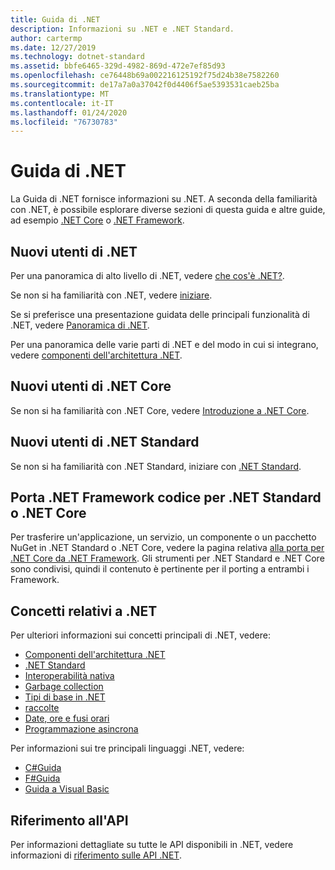 ```yaml
---
title: Guida di .NET
description: Informazioni su .NET e .NET Standard.
author: cartermp
ms.date: 12/27/2019
ms.technology: dotnet-standard
ms.assetid: bbfe6465-329d-4982-869d-472e7ef85d93
ms.openlocfilehash: ce76448b69a002216125192f75d24b38e7582260
ms.sourcegitcommit: de17a7a0a37042f0d4406f5ae5393531caeb25ba
ms.translationtype: MT
ms.contentlocale: it-IT
ms.lasthandoff: 01/24/2020
ms.locfileid: "76730783"
---
```

# <a name="net-guide"></a>Guida di .NET

La Guida di .NET fornisce informazioni su .NET. A seconda della familiarità con .NET, è possibile esplorare diverse sezioni di questa guida e altre guide, ad esempio [.NET Core](../core/index.md) o [.NET Framework](../framework/index.md).

## <a name="new-to-net"></a>Nuovi utenti di .NET

Per una panoramica di alto livello di .NET, vedere [che cos'è .NET?](https://dotnet.microsoft.com/learn/dotnet/what-is-dotnet).

Se non si ha familiarità con .NET, vedere [iniziare](get-started.md).

Se si preferisce una presentazione guidata delle principali funzionalità di .NET, vedere [Panoramica di .NET](tour.md).

Per una panoramica delle varie parti di .NET e del modo in cui si integrano, vedere [componenti dell'architettura .NET](components.md).

## <a name="new-to-net-core"></a>Nuovi utenti di .NET Core

Se non si ha familiarità con .NET Core, vedere [Introduzione a .NET Core](../core/get-started.md).

## <a name="new-to-net-standard"></a>Nuovi utenti di .NET Standard

Se non si ha familiarità con .NET Standard, iniziare con [.NET Standard](net-standard.md).

## <a name="port-net-framework-code-to-net-standard-or-net-core"></a>Porta .NET Framework codice per .NET Standard o .NET Core

Per trasferire un'applicazione, un servizio, un componente o un pacchetto NuGet in .NET Standard o .NET Core, vedere la pagina relativa [alla porta per .NET Core da .NET Framework](../core/porting/index.md). Gli strumenti per .NET Standard e .NET Core sono condivisi, quindi il contenuto è pertinente per il porting a entrambi i Framework.

## <a name="net-concepts"></a>Concetti relativi a .NET

Per ulteriori informazioni sui concetti principali di .NET, vedere:

* [Componenti dell'architettura .NET](components.md)
* [.NET Standard](net-standard.md)
* [Interoperabilità nativa](native-interop/index.md)
* [Garbage collection](garbage-collection/index.md)
* [Tipi di base in .NET](base-types/index.md)
* [raccolte](collections/index.md)
* [Date, ore e fusi orari](datetime/index.md)
* [Programmazione asincrona](async.md)

Per informazioni sui tre principali linguaggi .NET, vedere:

* [C#Guida](../csharp/index.yml)
* [F#Guida](../fsharp/index.yml)
* [Guida a Visual Basic](../visual-basic/index.yml)

## <a name="api-reference"></a>Riferimento all'API

Per informazioni dettagliate su tutte le API disponibili in .NET, vedere informazioni di [riferimento sulle API .NET](../../api/index.md).
